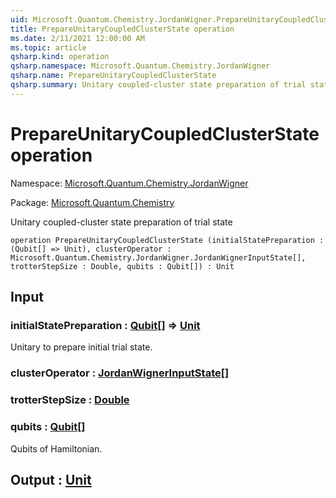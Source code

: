 ```yaml
---
uid: Microsoft.Quantum.Chemistry.JordanWigner.PrepareUnitaryCoupledClusterState
title: PrepareUnitaryCoupledClusterState operation
ms.date: 2/11/2021 12:00:00 AM
ms.topic: article
qsharp.kind: operation
qsharp.namespace: Microsoft.Quantum.Chemistry.JordanWigner
qsharp.name: PrepareUnitaryCoupledClusterState
qsharp.summary: Unitary coupled-cluster state preparation of trial state
---
```


# PrepareUnitaryCoupledClusterState operation

Namespace: [Microsoft.Quantum.Chemistry.JordanWigner](xref:Microsoft.Quantum.Chemistry.JordanWigner)

Package: [Microsoft.Quantum.Chemistry](https://nuget.org/packages/Microsoft.Quantum.Chemistry)


Unitary coupled-cluster state preparation of trial state

```qsharp
operation PrepareUnitaryCoupledClusterState (initialStatePreparation : (Qubit[] => Unit), clusterOperator : Microsoft.Quantum.Chemistry.JordanWigner.JordanWignerInputState[], trotterStepSize : Double, qubits : Qubit[]) : Unit
```


## Input

### initialStatePreparation : [Qubit](xref:microsoft.quantum.lang-ref.qubit)[] => [Unit](xref:microsoft.quantum.lang-ref.unit) 

Unitary to prepare initial trial state.


### clusterOperator : [JordanWignerInputState](xref:Microsoft.Quantum.Chemistry.JordanWigner.JordanWignerInputState)[]




### trotterStepSize : [Double](xref:microsoft.quantum.lang-ref.double)




### qubits : [Qubit](xref:microsoft.quantum.lang-ref.qubit)[]

Qubits of Hamiltonian.



## Output : [Unit](xref:microsoft.quantum.lang-ref.unit)

